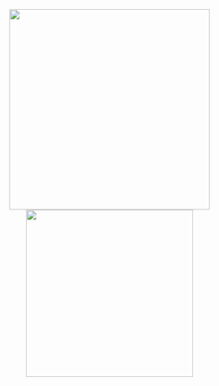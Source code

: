 
<div align="center">
    <img src="https://github-readme-stats.vercel.app/api?username=synacktraa&count_private=true&show_icons=true&theme=codeSTACKr&cache_seconds=1800&border_radius=10" width="360"/>
    <img src="https://github-readme-stats.vercel.app/api/top-langs/?username=synacktraa&langs_count=8&cache_seconds=1800&border_radius=10&layout=compact&theme=codeSTACKr" width="300"/>
    
</div>

